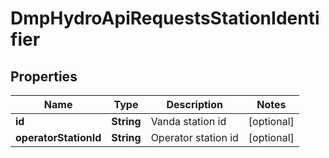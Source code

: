 # DmpHydroApiRequestsStationIdentifier

## Properties
Name | Type | Description | Notes
------------ | ------------- | ------------- | -------------
**id** | **String** | Vanda station id |  [optional]
**operatorStationId** | **String** | Operator station id |  [optional]

